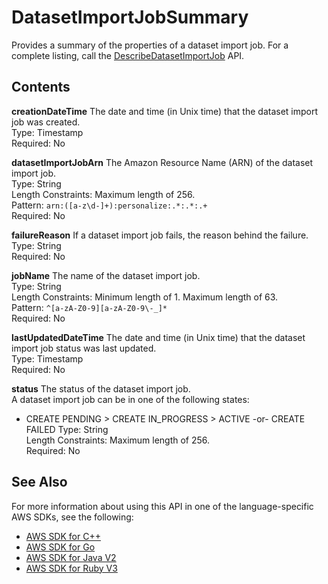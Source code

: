 # DatasetImportJobSummary<a name="API_DatasetImportJobSummary"></a>

Provides a summary of the properties of a dataset import job\. For a complete listing, call the [DescribeDatasetImportJob](API_DescribeDatasetImportJob.md) API\.

## Contents<a name="API_DatasetImportJobSummary_Contents"></a>

 **creationDateTime**   <a name="personalize-Type-DatasetImportJobSummary-creationDateTime"></a>
The date and time \(in Unix time\) that the dataset import job was created\.  
Type: Timestamp  
Required: No

 **datasetImportJobArn**   <a name="personalize-Type-DatasetImportJobSummary-datasetImportJobArn"></a>
The Amazon Resource Name \(ARN\) of the dataset import job\.  
Type: String  
Length Constraints: Maximum length of 256\.  
Pattern: `arn:([a-z\d-]+):personalize:.*:.*:.+`   
Required: No

 **failureReason**   <a name="personalize-Type-DatasetImportJobSummary-failureReason"></a>
If a dataset import job fails, the reason behind the failure\.  
Type: String  
Required: No

 **jobName**   <a name="personalize-Type-DatasetImportJobSummary-jobName"></a>
The name of the dataset import job\.  
Type: String  
Length Constraints: Minimum length of 1\. Maximum length of 63\.  
Pattern: `^[a-zA-Z0-9][a-zA-Z0-9\-_]*`   
Required: No

 **lastUpdatedDateTime**   <a name="personalize-Type-DatasetImportJobSummary-lastUpdatedDateTime"></a>
The date and time \(in Unix time\) that the dataset import job status was last updated\.  
Type: Timestamp  
Required: No

 **status**   <a name="personalize-Type-DatasetImportJobSummary-status"></a>
The status of the dataset import job\.  
A dataset import job can be in one of the following states:  
+ CREATE PENDING > CREATE IN\_PROGRESS > ACTIVE \-or\- CREATE FAILED
Type: String  
Length Constraints: Maximum length of 256\.  
Required: No

## See Also<a name="API_DatasetImportJobSummary_SeeAlso"></a>

For more information about using this API in one of the language\-specific AWS SDKs, see the following:
+  [ AWS SDK for C\+\+](https://docs.aws.amazon.com/goto/SdkForCpp/personalize-2018-05-22/DatasetImportJobSummary) 
+  [ AWS SDK for Go](https://docs.aws.amazon.com/goto/SdkForGoV1/personalize-2018-05-22/DatasetImportJobSummary) 
+  [ AWS SDK for Java V2](https://docs.aws.amazon.com/goto/SdkForJavaV2/personalize-2018-05-22/DatasetImportJobSummary) 
+  [ AWS SDK for Ruby V3](https://docs.aws.amazon.com/goto/SdkForRubyV3/personalize-2018-05-22/DatasetImportJobSummary) 